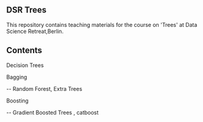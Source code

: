 ## DSR Trees

This repository contains teaching materials for the course on 'Trees' at Data Science Retreat,Berlin.

## Contents 

Decision Trees

Bagging

-- Random Forest, Extra Trees

Boosting

-- Gradient Boosted Trees , catboost
  